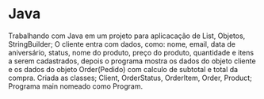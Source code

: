 # Java
Trabalhando com Java em um projeto para aplicacação de List, Objetos, StringBuilder;
O cliente entra com dados, como: nome, email, data de aniversário, status, nome do produto, preço do produto, quantidade e itens a serem cadastrados, depois o programa mostra
os dados do objeto cliente e os dados do objeto Order(Pedido) com calculo de subtotal e total da compra. 
Criada as classes; Client, OrderStatus, OrderItem, Order, Product;
Programa main nomeado como Program.
